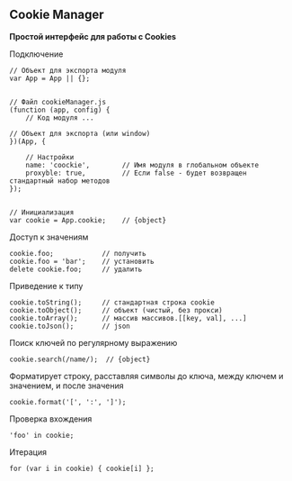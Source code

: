 ## Cookie Manager

**Простой интерфейс для работы с Сookies**

Подключение
    
    // Объект для экспорта модуля
    var App = App || {};
    
    
    // Файл cookieManager.js
    (function (app, config) {
        // Код модуля ...
    
    // Объект для экспорта (или window)
    })(App, {
    
        // Настройки
        name: 'coockie',        // Имя модуля в глобальном объекте
        proxyble: true,         // Если false - будет возвращен стандартный набор методов
    });
    
    
    // Инициализация
    var cookie = App.cookie;    // {object}
    
Доступ к значениям
    
    cookie.foo;            // получить
    cookie.foo = 'bar';    // установить
    delete cookie.foo;     // удалить
    
Приведение к типу

    cookie.toString();     // стандартная строка cookie
    cookie.toObject();     // объект (чистый, без прокси)
    cookie.toArray();      // массив массивов.[[key, val], ...]
    cookie.toJson();       // json
    
Поиск ключей по регулярному выражению

    cookie.search(/name/);  // {object}
    
Форматирует строку, расставляя символы до ключа, между ключем и значением, и после значения

    cookie.format('[', ':', ']');
    
Проверка вхождения

    'foo' in cookie;
    
Итерация

    for (var i in cookie) { cookie[i] };
